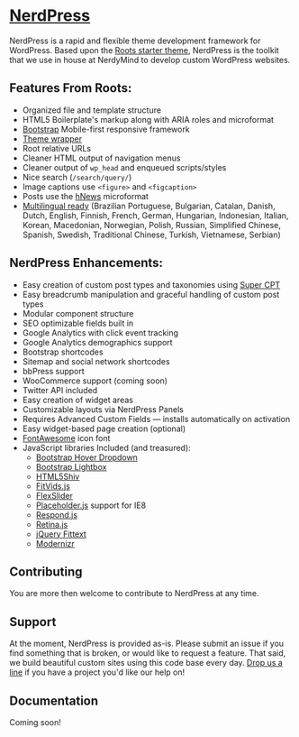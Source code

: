 # [NerdPress](http://nerdymind.com/)

NerdPress is a rapid and flexible theme development framework for WordPress. Based upon the [Roots starter theme](http://roots.io), NerdPress is the toolkit that we use in house at NerdyMind to develop custom WordPress websites. 

## Features From Roots:

* Organized file and template structure
* HTML5 Boilerplate's markup along with ARIA roles and microformat
* [Bootstrap](http://getbootstrap.com) Mobile-first responsive framework
* [Theme wrapper](http://roots.io/an-introduction-to-the-roots-theme-wrapper/)
* Root relative URLs
* Cleaner HTML output of navigation menus
* Cleaner output of `wp_head` and enqueued scripts/styles
* Nice search (`/search/query/`)
* Image captions use `<figure>` and `<figcaption>`
* Posts use the [hNews](http://microformats.org/wiki/hnews) microformat
* [Multilingual ready](http://roots.io/wpml/) (Brazilian Portuguese, Bulgarian, Catalan, Danish, Dutch, English, Finnish, French, German, Hungarian, Indonesian, Italian, Korean, Macedonian, Norwegian, Polish, Russian, Simplified Chinese, Spanish, Swedish, Traditional Chinese, Turkish, Vietnamese, Serbian)

## NerdPress Enhancements:

* Easy creation of custom post types and taxonomies using [Super CPT](https://github.com/mboynes/super-cpt)
* Easy breadcrumb manipulation and graceful handling of custom post types
* Modular component structure
* SEO optimizable fields built in
* Google Analytics with click event tracking
* Google Analytics demographics support
* Bootstrap shortcodes
* Sitemap and social network shortcodes
* bbPress support
* WooCommerce support (coming soon)
* Twitter API included
* Easy creation of widget areas
* Customizable layouts via NerdPress Panels
* Requires Advanced Custom Fields — installs automatically on activation
* Easy widget-based page creation (optional)
* [FontAwesome](https://github.com/FortAwesome/Font-Awesome) icon font
* JavaScript libraries Included (and treasured): 
    * [Bootstrap Hover Dropdown](https://github.com/CWSpear/bootstrap-hover-dropdown)
    * [Bootstrap Lightbox](https://github.com/ashleydw/lightbox)
    * [HTML5Shiv](https://github.com/aFarkas/html5shiv)
    * [FitVids.js](https://github.com/davatron5000/FitVids.js)
    * [FlexSlider](https://github.com/woothemes/FlexSlider)
    * [Placeholder.js](https://github.com/jamesallardice/Placeholders.js/) support for IE8
    * [Respond.js](https://github.com/scottjehl/Respond)
    * [Retina.js](https://github.com/imulus/retinajs)
    * [jQuery Fittext](https://github.com/davatron5000/FitText.js)
    * [Modernizr](https://github.com/Modernizr/Modernizr)
    
## Contributing

You are more then welcome to contribute to NerdPress at any time.

## Support

At the moment, NerdPress is provided as-is. Please submit an issue if you find something that is broken, or would like to request a feature.
That said, we build beautiful custom sites using this code base every day. [Drop us a line](http://nerdymind.com/contact/) if you have a project you'd like our help on!

## Documentation

Coming soon!
